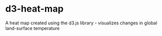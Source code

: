 # d3-heat-map
A heat map created using the d3.js library - visualizes changes in global land-surface temperature
